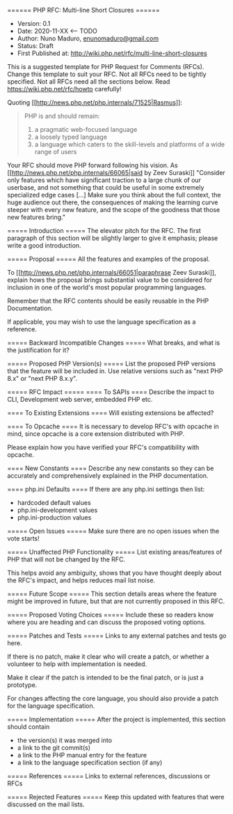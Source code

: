   ====== PHP RFC: Multi-line Short Closures ======
  * Version: 0.1
  * Date: 2020-11-XX <-- TODO
  * Author: Nuno Maduro, enunomaduro@gmail.com
  * Status: Draft
  * First Published at: http://wiki.php.net/rfc/multi-line-short-closures

This is a suggested template for PHP Request for Comments (RFCs). Change this template to suit your RFC.  Not all RFCs need to be tightly specified.  Not all RFCs need all the sections below.
Read https://wiki.php.net/rfc/howto carefully!


Quoting [[http://news.php.net/php.internals/71525|Rasmus]]:

> PHP is and should remain:
> 1) a pragmatic web-focused language
> 2) a loosely typed language
> 3) a language which caters to the skill-levels and platforms of a wide range of users

Your RFC should move PHP forward following his vision. As [[http://news.php.net/php.internals/66065|said by Zeev Suraski]] "Consider only features which have significant traction to a
large chunk of our userbase, and not something that could be useful in some
extremely specialized edge cases [...] Make sure you think about the full context, the huge audience out there, the consequences of  making the learning curve steeper with
every new feature, and the scope of the goodness that those new features bring."

===== Introduction =====
The elevator pitch for the RFC. The first paragraph of this section will be slightly larger to give it emphasis; please write a good introduction.

===== Proposal =====
All the features and examples of the proposal.

To [[http://news.php.net/php.internals/66051|paraphrase Zeev Suraski]], explain hows the proposal brings substantial value to be considered
for inclusion in one of the world's most popular programming languages.

Remember that the RFC contents should be easily reusable in the PHP Documentation.

If applicable, you may wish to use the language specification as a reference.

===== Backward Incompatible Changes =====
What breaks, and what is the justification for it?

===== Proposed PHP Version(s) =====
List the proposed PHP versions that the feature will be included in.  Use relative versions such as "next PHP 8.x" or "next PHP 8.x.y".

===== RFC Impact =====
==== To SAPIs ====
Describe the impact to CLI, Development web server, embedded PHP etc.

==== To Existing Extensions ====
Will existing extensions be affected?

==== To Opcache ====
It is necessary to develop RFC's with opcache in mind, since opcache is a core extension distributed with PHP.

Please explain how you have verified your RFC's compatibility with opcache.

==== New Constants ====
Describe any new constants so they can be accurately and comprehensively explained in the PHP documentation.

==== php.ini Defaults ====
If there are any php.ini settings then list:
  * hardcoded default values
  * php.ini-development values
  * php.ini-production values

===== Open Issues =====
Make sure there are no open issues when the vote starts!

===== Unaffected PHP Functionality =====
List existing areas/features of PHP that will not be changed by the RFC.

This helps avoid any ambiguity, shows that you have thought deeply about the RFC's impact, and helps reduces mail list noise.

===== Future Scope =====
This section details areas where the feature might be improved in future, but that are not currently proposed in this RFC.

===== Proposed Voting Choices =====
Include these so readers know where you are heading and can discuss the proposed voting options.

===== Patches and Tests =====
Links to any external patches and tests go here.

If there is no patch, make it clear who will create a patch, or whether a volunteer to help with implementation is needed.

Make it clear if the patch is intended to be the final patch, or is just a prototype.

For changes affecting the core language, you should also provide a patch for the language specification.

===== Implementation =====
After the project is implemented, this section should contain 
  - the version(s) it was merged into
  - a link to the git commit(s)
  - a link to the PHP manual entry for the feature
  - a link to the language specification section (if any)

===== References =====
Links to external references, discussions or RFCs

===== Rejected Features =====
Keep this updated with features that were discussed on the mail lists.
